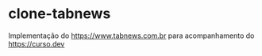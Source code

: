 # clone-tabnews
Implementação do https://www.tabnews.com.br para acompanhamento do https://curso.dev
